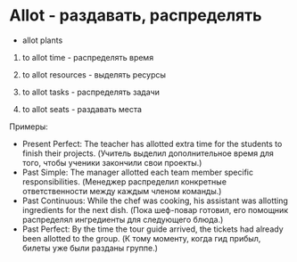 # Allot - раздавать, распределять




- allot plants

1. to allot time - распределять время

2. to allot resources - выделять ресурсы

3. to allot tasks - распределять задачи

4. to allot seats - раздавать места

Примеры:

- Present Perfect: The teacher has allotted extra time for the students to finish their projects. (Учитель выделил дополнительное время для того, чтобы ученики закончили свои проекты.)
- Past Simple: The manager allotted each team member specific responsibilities. (Менеджер распределил конкретные ответственности между каждым членом команды.)
- Past Continuous: While the chef was cooking, his assistant was allotting ingredients for the next dish. (Пока шеф-повар готовил, его помощник распределял ингредиенты для следующего блюда.)
- Past Perfect: By the time the tour guide arrived, the tickets had already been allotted to the group. (К тому моменту, когда гид прибыл, билеты уже были разданы группе.)